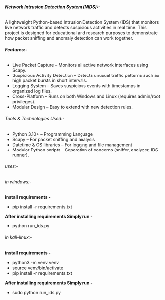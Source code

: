 ###### **Network Intrusion Detection System (NIDS):-**



A lightweight Python-based Intrusion Detection System (IDS) that monitors live network traffic and detects suspicious activities in real time. This project is designed for educational and research purposes to demonstrate how packet sniffing and anomaly detection can work together.



###### **Features:-**



* Live Packet Capture – Monitors all active network interfaces using Scapy.
* Suspicious Activity Detection – Detects unusual traffic patterns such as high packet bursts in short intervals.
* Logging System – Saves suspicious events with timestamps in organized log files.
* Cross-Platform – Runs on both Windows and Linux (requires admin/root privileges).
* Modular Design – Easy to extend with new detection rules.



###### Tools \& Technologies Used:-



* Python 3.10+ – Programming Language
* Scapy – For packet sniffing and analysis
* Datetime \& OS libraries – For logging and file management
* Modular Python scripts – Separation of concerns (sniffer, analyzer, IDS runner).



###### uses:-

###### in windows:-

**install requirements -**
* pip install -r requirements.txt
  
**After installing requirements Simply run -**
* python run_ids.py

###### in kali-linux:-

**install requirements -** 
* python3 -m venv venv
* source venv/bin/activate
* pip install -r requirements.txt

**After installing requirements Simply run -**
* sudo python run_ids.py
